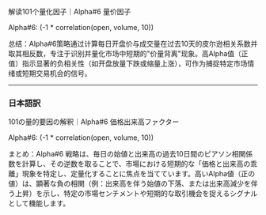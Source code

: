 解读101个量化因子｜Alpha#6 量价因子

Alpha#6: (-1 * correlation(open, volume, 10))

总结：Alpha#6策略通过计算每日开盘价与成交量在过去10天的皮尔逊相关系数并取其相反数，专注于识别并量化市场中短期的"价量背离"现象。高Alpha值（正值）指示显著的负相关性（如开盘放量下跌或缩量上涨），可作为捕捉特定市场情绪或短期交易机会的信号。

---

### 日本語訳

101の量的要因の解釈｜Alpha#6 価格出来高ファクター

Alpha#6: (-1 * correlation(open, volume, 10))

まとめ：Alpha#6 戦略は、毎日の始値と出来高の過去10日間のピアソン相関係数を計算し、その逆数を取ることで、市場における短期的な「価格と出来高の乖離」現象を特定し、定量化することに焦点を当てています。高いAlpha値（正の値）は、顕著な負の相関（例：出来高を伴う始値の下落、または出来高減少を伴う上昇）を示し、特定の市場センチメントや短期的な取引機会を捉えるシグナルとして機能します。

